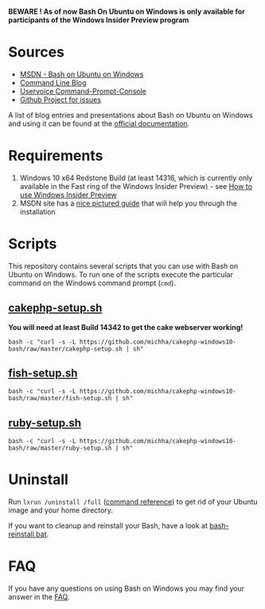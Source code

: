 **BEWARE ! As of now Bash On Ubuntu on Windows is only available for participants of the Windows Insider Preview program**

# Sources
* [MSDN - Bash on Ubuntu on Windows](https://msdn.microsoft.com/commandline/wsl/about)
* [Command Line Blog](https://blogs.msdn.microsoft.com/commandline/)
* [Uservoice Command-Prompt-Console](https://wpdev.uservoice.com/forums/266908-command-prompt-console/category/161892-bash)
* [Github Project for issues](https://github.com/Microsoft/BashOnWindows)

A list of blog entries and presentations about Bash on Ubuntu on Windows and using it can be found at the  [official documentation](https://msdn.microsoft.com/commandline/wsl/about#announcements).

# Requirements
1. Windows 10 x64 Redstone Build (at least 14316, which is currently only available in the Fast ring of the Windows Insider Preview) - see [How to use Windows Insider Preview](http://windows.microsoft.com/en-us/windows/preview-how-to)
1. MSDN site has a [nice pictured guide][install guide] that will help you through the installation

# Scripts
This repository contains several scripts that you can use with Bash on Ubuntu on Windows. To run one of the scripts execute the particular command on the Windows command prompt (`cmd`).

## [cakephp-setup.sh](https://github.com/michha/cakephp-windows10-bash/blob/master/cakephp-setup.sh)
**You will need at least Build 14342 to get the cake webserver working!**

    bash -c "curl -s -L https://github.com/michha/cakephp-windows10-bash/raw/master/cakephp-setup.sh | sh"
    
## [fish-setup.sh](https://github.com/michha/cakephp-windows10-bash/blob/master/fish-setup.sh)

    bash -c "curl -s -L https://github.com/michha/cakephp-windows10-bash/raw/master/fish-setup.sh | sh"

## [ruby-setup.sh](https://github.com/michha/cakephp-windows10-bash/blob/master/ruby-setup.sh)

    bash -c "curl -s -L https://github.com/michha/cakephp-windows10-bash/raw/master/ruby-setup.sh | sh"

# Uninstall
Run `lxrun /uninstall /full` ([command reference]) to get rid of your Ubuntu image and your home directory.

If you want to cleanup and reinstall your Bash, have a look at [bash-reinstall.bat](https://github.com/michha/cakephp-windows10-bash/blob/master/bash-reinstall.bat).

# FAQ
If you have any questions on using Bash on Windows you may find your answer in the [FAQ].

[install guide]: https://msdn.microsoft.com/en-us/commandline/wsl/install_guide
[command reference]: https://msdn.microsoft.com/en-us/commandline/wsl/reference
[FAQ]: https://msdn.microsoft.com/en-us/commandline/wsl/faq
